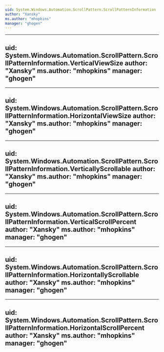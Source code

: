```yaml
---
uid: System.Windows.Automation.ScrollPattern.ScrollPatternInformation
author: "Xansky"
ms.author: "mhopkins"
manager: "ghogen"
---
```


---
uid: System.Windows.Automation.ScrollPattern.ScrollPatternInformation.VerticalViewSize
author: "Xansky"
ms.author: "mhopkins"
manager: "ghogen"
---

---
uid: System.Windows.Automation.ScrollPattern.ScrollPatternInformation.HorizontalViewSize
author: "Xansky"
ms.author: "mhopkins"
manager: "ghogen"
---

---
uid: System.Windows.Automation.ScrollPattern.ScrollPatternInformation.VerticallyScrollable
author: "Xansky"
ms.author: "mhopkins"
manager: "ghogen"
---

---
uid: System.Windows.Automation.ScrollPattern.ScrollPatternInformation.VerticalScrollPercent
author: "Xansky"
ms.author: "mhopkins"
manager: "ghogen"
---

---
uid: System.Windows.Automation.ScrollPattern.ScrollPatternInformation.HorizontallyScrollable
author: "Xansky"
ms.author: "mhopkins"
manager: "ghogen"
---

---
uid: System.Windows.Automation.ScrollPattern.ScrollPatternInformation.HorizontalScrollPercent
author: "Xansky"
ms.author: "mhopkins"
manager: "ghogen"
---
